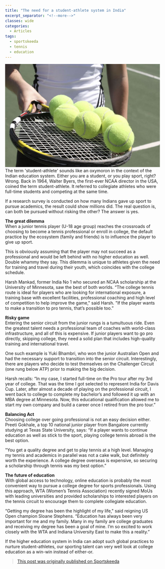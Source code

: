 ```yaml
---
title: "The need for a student-athlete system in India"
excerpt_separator: "<!--more-->"
classes: wide
categories:
  - Articles
tags:
  - sportskeeda
  - tennis
  - education
---
```

![tennis](/assets/images/skstudent.jpg)
The term 'student-athlete' sounds like an oxymoron in the context of the Indian education system. Either you are a student, or you play sport, right? Wrong. Back in 1964, Walter Byers, the first-ever NCAA director in the USA, coined the term student-athlete. It referred to collegiate athletes who were full-time students and competing at the same time.
<!--more-->
If a research survey is conducted on how many Indians gave up sport to pursue academics, the result could show millions did. The real question is, can both be pursued without risking the other? The answer is yes.

**The great dilemma**  
When a junior tennis player (U-18 age group) reaches the crossroads of choosing to become a tennis professional or enroll in college, the default practice by the ecosystem (family and friends) is to influence the player to give up sport.

This is obviously assuming that the player may not succeed as a professional and would be left behind with no higher education as well. Double whammy they say. This dilemma is unique to athletes given the need for training and travel during their youth, which coincides with the college schedule.

Harsh Mankad, former India No 1 who secured an NCAA scholarship at the University of Minnesota, saw the best of both worlds. “The college tennis route is ideal for players who are looking for international exposure, a training base with excellent facilities, professional coaching and high level of competition to help improve the game," said Harsh. "If the player wants to make a transition to pro tennis, that’s possible too.”

**Risky game**  
Entering the senior circuit from the junior rungs is a tumultuous ride. Even the greatest talent needs a professional team of coaches with world-class infrastructure, and all of this is expensive. If junior players want to go pro directly, skipping college, they need a solid plan that includes high-quality training and international travel.

One such example is Yuki Bhambri, who won the junior Australian Open and had the necessary support to transition into the senior circuit. Interestingly, there are players who decide to test themselves on the Challenger Circuit (one rung below ATP) prior to making the big decision.

Harsh recalls: “In my case, I started full-time on the Pro tour after my 3rd year of college. That was the time I got selected to represent India for Davis Cup. Later, after almost a decade of playing on the professional circuit, I went back to college to complete my bachelor’s and followed it up with an MBA degree at Minnesota. Now, this educational qualification allowed me to start my own company and build a career once I retired from the pro tour.”

**Balancing Act**  
Choosing college over going professional is not an easy decision either. Preeti Gokhale, a top 10 national junior player from Bangalore currently studying at Texas State University, says: “If a player wants to continue education as well as stick to the sport, playing college tennis abroad is the best option.

"You get a quality degree and get to play tennis at a high level. Managing my tennis and academics in parallel was not a cake walk, but definitely worth the experience. A college degree overseas is expensive, so securing a scholarship through tennis was my best option.”

**The future of education**  
With global access to technology, online education is probably the most convenient way to pursue a college degree for sports professionals. Using this approach, WTA (Women’s Tennis Association) recently signed MoUs with leading universities and provided scholarships to interested players on the tennis circuit to encourage them to complete collegiate education.

“Getting my degree has been the highlight of my life," said reigning US Open champion Sloane Stephens. “Education has always been very important for me and my family. Many in my family are college graduates and receiving my degree has been a goal of mine. I’m so excited to work closely with the WTA and Indiana University East to make this a reality.”

If the higher education system in India can adopt such global practices to nurture student-athletes, our sporting talent can very well look at college education as a win-win instead of either-or.

> [This post was originally published on Sportskeeda](https://www.sportskeeda.com/tennis/will-india-ever-be-able-to-support-the-student-athlete/)